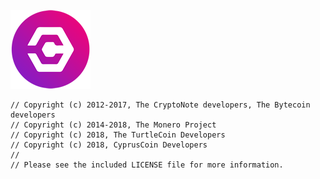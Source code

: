 ![image](https://github.com/CyprusCoinClub/CyprusCoin/blob/development/icon.png)



```
// Copyright (c) 2012-2017, The CryptoNote developers, The Bytecoin developers
// Copyright (c) 2014-2018, The Monero Project
// Copyright (c) 2018, The TurtleCoin Developers
// Copyright (c) 2018, CyprusCoin Developers
// 
// Please see the included LICENSE file for more information.
```
